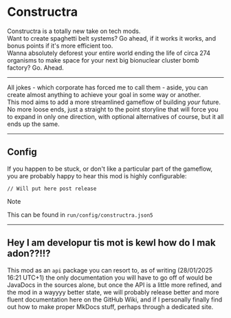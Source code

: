 # Constructra
Constructra is a totally new take on tech mods.  
Want to create spaghetti belt systems? Go ahead, if it works it works, and bonus points if it's more efficient too.  
Wanna absolutely deforest your entire world ending the life of circa 274 organisms to make space for your next big bionuclear cluster bomb factory? Go. Ahead.  

---
All jokes - which corporate has forced me to call them - aside, you can create almost anything to achieve your goal in some way or another.  
This mod aims to add a more streamlined gameflow of building _your_ future. No more loose ends, just a straight to the point storyline that will force you to expand in only one direction, with optional alternatives of course, but it all ends up the same.  

---
## Config
If you happen to be stuck, or don't like a particular part of the gameflow, you are probably happy to hear this mod is highly configurable:
```json5
// Will put here post release 
```
> [!NOTE]  
> This can be found in `run/config/constructra.json5`
---
## Hey I am developur tis mot is kewl how do I mak adon??!!?
This mod as an `api` package you can resort to, as of writing (28/01/2025 16:21 UTC+1) the only documentation you will have to go off of would be JavaDocs in the sources alone, but once the API is a little more refined, and the mod in a wayyyy better state, we will probably release better and more fluent documentation here on the GitHub Wiki, and if I personally finally find out how to make proper MkDocs stuff, perhaps through a dedicated site.